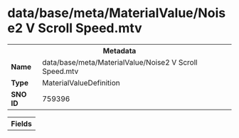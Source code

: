 <h1>data/base/meta/MaterialValue/Noise2 V Scroll Speed.mtv</h1><table><tr><th colspan="100%">Metadata</th></tr><tr><td><b>Name</b></td><td>data/base/meta/MaterialValue/Noise2 V Scroll Speed.mtv</td></tr><tr><td><b>Type</b></td><td>MaterialValueDefinition</td></tr><tr><td><b>SNO ID</b></td><td>759396</td></tr></table>

<table><tr><th colspan="100%">Fields</th></tr></table>

